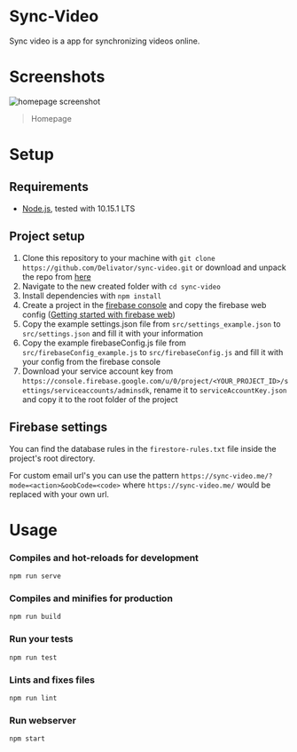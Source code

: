# Sync-Video
Sync video is a app for synchronizing videos online.

# Screenshots
![homepage screenshot](https://i.imgur.com/2784NTL.png)
> Homepage

# Setup

## Requirements
- [Node.js](https://nodejs.org/), tested with 10.15.1 LTS

## Project setup
1. Clone this repository to your machine with `git clone https://github.com/Delivator/sync-video.git` or download and unpack the repo from [here](https://github.com/Delivator/sync-video/archive/master.zip)
2. Navigate to the new created folder with `cd sync-video`
3. Install dependencies with `npm install`
4. Create a project in the [firebase console](https://console.firebase.google.com/) and copy the firebase web config ([Getting started with firebase web](https://firebase.google.com/docs/web/setup))
5. Copy the example settings.json file from `src/settings_example.json` to `src/settings.json` and fill it with your information
6. Copy the example firebaseConfig.js file from `src/firebaseConfig_example.js` to `src/firebaseConfig.js` and fill it with your config from the firebase console
7. Download your service account key from `https://console.firebase.google.com/u/0/project/<YOUR_PROJECT_ID>/settings/serviceaccounts/adminsdk`, rename it to `serviceAccountKey.json` and copy it to the root folder of the project

## Firebase settings
You can find the database rules in the `firestore-rules.txt` file inside the project's root directory.

For custom email url's you can use the pattern `https://sync-video.me/?mode=<action>&oobCode=<code>` where `https://sync-video.me/` would be replaced with your own url.

# Usage

### Compiles and hot-reloads for development
```
npm run serve
```

### Compiles and minifies for production
```
npm run build
```

### Run your tests
```
npm run test
```

### Lints and fixes files
```
npm run lint
```

### Run webserver
```
npm start
```
